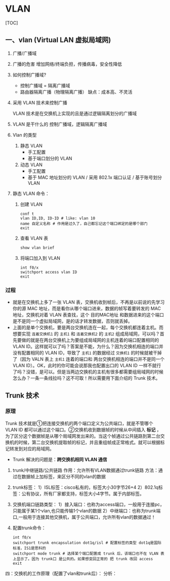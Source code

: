 # VLAN

[TOC]

## 一、vlan (Virtual LAN 虚拟局域网)

1. 广播/广播域
2. 广播的危害
  增加网络/终端负担，传播病毒，安全性降低
3. 如何控制广播域?
    * 控制广播域 = 隔离广播域
    * 路由器隔离广播（物理隔离广播）
    缺点：成本高、不灵活
4. 采用 VLAN 技术来控制广播

   VLAN 技术是在交换机上实现的且是通过逻辑隔离划分的广播域
5. VLAN 是干什么的
  控制广播域，逻辑隔离广播域
6. Vlan 的类型
    1. 静态 VLAN
        * 手工配置
        * 基于端口划分的 VLAN
    2. 动态 VLAN
        * 手工配置
        * 基于 MAC 地址划分的 VLAN / 采用 802.1x 端口认证 / 基于账号划分 VLAN
7. 静态 VLAN 命令：
    1. 创建 VLAN

        ```CMD
        conf t
        vlan ID,ID, ID-ID # like: vlan 10
        name 自定义名称 # 作用是过久了，自己都忘记这个端口绑定的是哪个部门
        exit
        ```

    2. 查看 VLAN 表

        ```cmd
        show vlan brief
        ```

    3. 将端口加入到 VLAN

        ```CMD
        int f0/x
        switchport access vlan ID
        exit
        ```

### 过程

* 就是在交换机上多了一张 VLAN 表，交换机收到帧后，不再是以前说的先学习你的源 MAC 地址，而是看你从哪个端口进来，数据的帧写着要转发的 MAC 地址，交换机对着 VLAN 表查找，这个 目的MAC地址 和数据进来的这个端口是不是同一个虚拟局域网，是的话才转发数据，否则就丢掉。
* 上面的是单个交换机，要是两台交换机连在一起，每个交换机都连着主机。而想要实现 `连着交换机1` 的 `主机1` 和 `连着交换机2` 的 `主机2` 组成局域网，可以吗？首先要做的就是在两台交换机上为要组成局域网的主机连着的端口配置相同的 VLAN ID。这样就可以了吗？答案是不能，为什么？因为交换机相连的端口并没有配置相同的 VLAN ID，导致了 `主机1` 的数据经过 `交换机1` 的时候就被干掉了（因为 VALN 表上 `主机1` 连着的端口和 两台交换机相连的端口并不是同一个VLAN ID）。OK，此时的你可能会说那我也配置出口的 VLAN ID 一样不就行了吗？没错，是可以。但是当两边交换机的主机有很多都需要组局域网的时候怎么办？一条一条线拉吗？这不可取！所以需要用下面介绍的 Trunk 技术。

## Trunk 技术

### 原理

Trunk 技术就是①把连接交换机的两个端口定义为公共端口，就是不管哪个 VLAN ID 都可以通过这个端口。②交换机收到数据帧的时候从中间插入 **标记** ，为了区分这个数据帧是从哪个局域网发出来的。当这个帧通过公共链路到第二台交换机的时候，第二台交换机提取帧的标记，并且重组帧成正常格式。就可以根据标记转发到对应的局域网。

* Trunk 解决的问题是：**跨交换机相同 VLAN 通信**

1. trunk/中继链路/公共链路
作用：允许所有VLAN数据通过trunk链路
方法：通过在数据帧上加标签，来区分不同的vlan的数据

2. trunk标签：
1）ISL标签：cisco私有的，标签大小30字节26+4
2）802.1q标签：公有协议，所有厂家都支持，标签大小4字节。属于内部标签。

3. 交换机端口链路类型：
1）接入端口：也称为access端口，一般用于连接pc，只能属于某1个vlan,也只能传输1个vlan的数据
2）中继端口：也称为trunk端口,一般用于连接其他交换机，属于公共端口，允许所有vlan的数据通过！

4. 配置trunk命令：

    ```shell
    int f0/x
    switchport trunk encapsulation dot1q/isl # 配置标签的类型 dot1q是国际标准，IS1是思科的
    switchport mode trunk # 选择某个端口配置成 trunk 后，该端口也不在 VLAN 表上显示了。因为 trunk口 是公共的。如果想变回正常的 把 trunk 改回 access
    exit
    ```

四：交换机的工作原理（配置了vlan和trunk后）：
分析：
